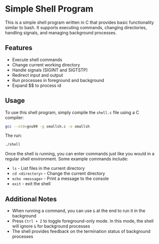 # Simple Shell Program

This is a simple shell program written in C that provides basic functionality similar to bash. It supports executing commands, changing directories, handling signals, and managing background processes.

## Features

- Execute shell commands
- Change current working directory
- Handle signals (SIGINT and SIGTSTP)
- Redirect input and output
- Run processes in foreground and background
- Expand $$ to process id

## Usage

To use this shell program, simply compile the `shell.c` file using a C compiler:

```bash
gcc --std=gnu99 -g smallsh.c -o smallsh
```
The run:
```bash
./shell
```
Once the shell is running, you can enter commands just like you would in a regular shell environment.
Some example commands include:

- `ls` - List files in the current directory
- `cd <directory>` - Change the current directory
- `echo <message>` - Print a message to the console
- `exit` - exit the shell

## Additional Notes
- When running a command, you can use `&` at the end to run it in the background
- Press `Ctrl + Z` to toggle foreground-only mode. In this mode, the shell will ignore `&` for background processes
- The shell provides feedback on the termination status of background processes
